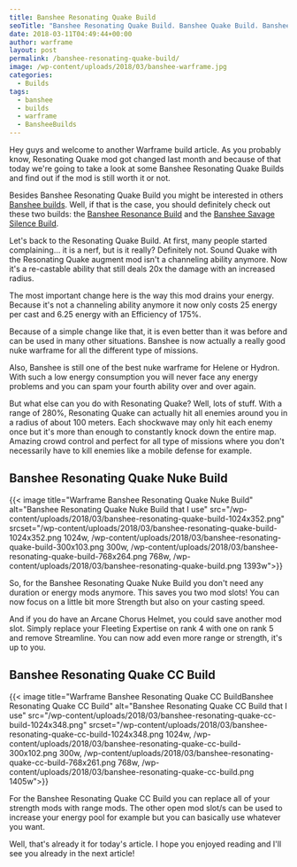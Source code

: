```yaml
---
title: Banshee Resonating Quake Build
seoTitle: "Banshee Resonating Quake Build. Banshee Quake Build. Banshee Build"
date: 2018-03-11T04:49:44+00:00
author: warframe
layout: post
permalink: /banshee-resonating-quake-build/
image: /wp-content/uploads/2018/03/banshee-warframe.jpg
categories:
  - Builds
tags:
  - banshee
  - builds
  - warframe
  - BansheeBuilds
---
```

Hey guys and welcome to another Warframe build article. As you probably know, Resonating Quake mod got changed last month and because of that today we're going to take a look at some Banshee Resonating Quake Builds and find out if the mod is still worth it or not.<!--more-->

Besides Banshee Resonating Quake Build you might be interested in others [Banshee builds](https://warframeblog.com/warframe-builds/). Well, if that is the case, you should definitely check out these two builds: the [Banshee Resonance Build](https://warframeblog.com/banshee-resonance-build/) and the [Banshee Savage Silence Build](https://warframeblog.com/banshee-savage-silence-build/).

Let's back to the Resonating Quake Build. At first, many people started complaining&#8230; it is a nerf, but is it really? Definitely not. Sound Quake with the Resonating Quake augment mod isn't a channeling ability anymore. Now it's a re-castable ability that still deals 20x the damage with an increased radius.

The most important change here is the way this mod drains your energy. Because it's not a channeling ability anymore it now only costs 25 energy per cast and 6.25 energy with an Efficiency of 175%.

Because of a simple change like that, it is even better than it was before and can be used in many other situations. Banshee is now actually a really good nuke warframe for all the different type of missions.

Also, Banshee is still one of the best nuke warframe for Helene or Hydron. With such a low energy consumption you will never face any energy problems and you can spam your fourth ability over and over again.

But what else can you do with Resonating Quake? Well, lots of stuff. With a range of 280%, Resonating Quake can actually hit all enemies around you in a radius of about 100 meters. Each shockwave may only hit each enemy once but it's more than enough to constantly knock down the entire map. Amazing crowd control and perfect for all type of missions where you don't necessarily have to kill enemies like a mobile defense for example.

## Banshee Resonating Quake Nuke Build

{{< image title="Warframe Banshee Resonating Quake Nuke Build" alt="Banshee Resonating Quake Nuke Build that I use" src="/wp-content/uploads/2018/03/banshee-resonating-quake-build-1024x352.png" srcset="/wp-content/uploads/2018/03/banshee-resonating-quake-build-1024x352.png 1024w, /wp-content/uploads/2018/03/banshee-resonating-quake-build-300x103.png 300w, /wp-content/uploads/2018/03/banshee-resonating-quake-build-768x264.png 768w, /wp-content/uploads/2018/03/banshee-resonating-quake-build.png 1393w">}}

So, for the Banshee Resonating Quake Nuke Build you don't need any duration or energy mods anymore. This saves you two mod slots! You can now focus on a little bit more Strength but also on your casting speed.

And if you do have an Arcane Chorus Helmet, you could save another mod slot. Simply replace your Fleeting Expertise on rank 4 with one on rank 5 and remove Streamline. You can now add even more range or strength, it's up to you.

## Banshee Resonating Quake CC Build

{{< image title="Warframe Banshee Resonating Quake CC BuildBanshee Resonating Quake CC Build" alt="Banshee Resonating Quake CC Build that I use" src="/wp-content/uploads/2018/03/banshee-resonating-quake-cc-build-1024x348.png" srcset="/wp-content/uploads/2018/03/banshee-resonating-quake-cc-build-1024x348.png 1024w, /wp-content/uploads/2018/03/banshee-resonating-quake-cc-build-300x102.png 300w, /wp-content/uploads/2018/03/banshee-resonating-quake-cc-build-768x261.png 768w, /wp-content/uploads/2018/03/banshee-resonating-quake-cc-build.png 1405w">}}

For the Banshee Resonating Quake CC Build you can replace all of your strength mods with range mods. The other open mod slot/s can be used to increase your energy pool for example but you can basically use whatever you want.

Well, that's already it for today's article. I hope you enjoyed reading and I'll see you already in the next article!